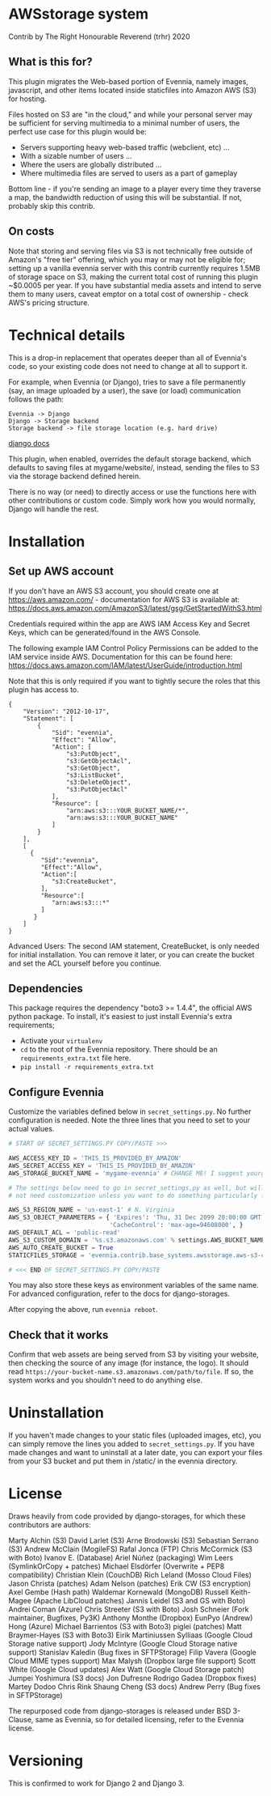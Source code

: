 # AWSstorage system

Contrib by The Right Honourable Reverend (trhr) 2020

## What is this for?

This plugin migrates the Web-based portion of Evennia, namely images,
javascript, and other items located inside staticfiles into Amazon AWS (S3) for
hosting.

Files hosted on S3 are "in the cloud," and while your personal
server may be sufficient for serving multimedia to a minimal number of users,
the perfect use case for this plugin would be:

- Servers supporting heavy web-based traffic (webclient, etc) ...
- With a sizable number of users ...
- Where the users are globally distributed ...
- Where multimedia files are served to users as a part of gameplay

Bottom line - if you're sending an image to a player every time they traverse a
map, the bandwidth reduction of using this will be substantial. If not, probably
skip this contrib.

## On costs

Note that storing and serving files via S3 is not technically free outside of
Amazon's "free tier" offering, which you may or may not be eligible for;
setting up a vanilla evennia server with this contrib currently requires 1.5MB
of storage space on S3, making the current total cost of running this plugin
~$0.0005 per year. If you have substantial media assets and intend to serve
them to many users, caveat emptor on a total cost of ownership - check AWS's
pricing structure.

# Technical details

This is a drop-in replacement that operates deeper than all of Evennia's code,
so your existing code does not need to change at all to support it.

For example, when Evennia (or Django), tries to save a file permanently (say, an
image uploaded by a user), the save (or load) communication follows the path:

    Evennia -> Django
    Django -> Storage backend
    Storage backend -> file storage location (e.g. hard drive)

[django docs](https://docs.djangoproject.com/en/3.0/ref/settings/#std:setting-STATICFILES_STORAGE)

This plugin, when enabled, overrides the default storage backend,
which defaults to saving files at mygame/website/, instead,
sending the files to S3 via the storage backend defined herein.

There is no way (or need) to directly access or use the functions here with
other contributions or custom code. Simply work how you would normally, Django
will handle the rest.


# Installation

## Set up AWS account

If you don't have an AWS S3 account, you should create one at
https://aws.amazon.com/ - documentation for AWS S3 is available at:
https://docs.aws.amazon.com/AmazonS3/latest/gsg/GetStartedWithS3.html

Credentials required within the app are AWS IAM Access Key and Secret Keys,
which can be generated/found in the AWS Console.

The following example IAM Control Policy Permissions can be added to
the IAM service inside AWS. Documentation for this can be found here:
https://docs.aws.amazon.com/IAM/latest/UserGuide/introduction.html

Note that this is only required if you want to tightly secure the roles
that this plugin has access to.

```
{
    "Version": "2012-10-17",
    "Statement": [
        {
            "Sid": "evennia",
            "Effect": "Allow",
            "Action": [
                "s3:PutObject",
                "s3:GetObjectAcl",
                "s3:GetObject",
                "s3:ListBucket",
                "s3:DeleteObject",
                "s3:PutObjectAcl"
            ],
            "Resource": [
                "arn:aws:s3:::YOUR_BUCKET_NAME/*",
                "arn:aws:s3:::YOUR_BUCKET_NAME"
            ]
        }
    ],
    [
      {
         "Sid":"evennia",
         "Effect":"Allow",
         "Action":[
            "s3:CreateBucket",
         ],
         "Resource":[
            "arn:aws:s3:::*"
         ]
       }
    ]
}
```

Advanced Users: The second IAM statement, CreateBucket, is only needed
for initial installation. You can remove it later, or you can
create the bucket and set the ACL yourself before you continue.

## Dependencies


This package requires the dependency "boto3 >= 1.4.4", the official
AWS python package. To install, it's easiest to just install Evennia's
extra requirements;

- Activate your `virtualenv`
- `cd` to the root of the Evennia repository. There should be an `requirements_extra.txt`
file here.
- `pip install -r requirements_extra.txt`

## Configure Evennia

Customize the variables defined below in `secret_settings.py`. No further
configuration is needed. Note the three lines that you need to set to your
actual values.

```python
# START OF SECRET_SETTINGS.PY COPY/PASTE >>>

AWS_ACCESS_KEY_ID = 'THIS_IS_PROVIDED_BY_AMAZON'
AWS_SECRET_ACCESS_KEY = 'THIS_IS_PROVIDED_BY_AMAZON'
AWS_STORAGE_BUCKET_NAME = 'mygame-evennia' # CHANGE ME! I suggest yourgamename-evennia

# The settings below need to go in secret_settings,py as well, but will
# not need customization unless you want to do something particularly fancy.

AWS_S3_REGION_NAME = 'us-east-1' # N. Virginia
AWS_S3_OBJECT_PARAMETERS = { 'Expires': 'Thu, 31 Dec 2099 20:00:00 GMT',
                            'CacheControl': 'max-age=94608000', }
AWS_DEFAULT_ACL = 'public-read'
AWS_S3_CUSTOM_DOMAIN = '%s.s3.amazonaws.com' % settings.AWS_BUCKET_NAME
AWS_AUTO_CREATE_BUCKET = True
STATICFILES_STORAGE = 'evennia.contrib.base_systems.awsstorage.aws-s3-cdn.S3Boto3Storage'

# <<< END OF SECRET_SETTINGS.PY COPY/PASTE
```

You may also store these keys as environment variables of the same name.
For advanced configuration, refer to the docs for django-storages.

After copying the above, run `evennia reboot`.

## Check that it works

Confirm that web assets are being served from S3 by visiting your website, then
checking the source of any image (for instance, the logo).  It should read
`https://your-bucket-name.s3.amazonaws.com/path/to/file`. If so, the system
works and you shouldn't need to do anything else.

# Uninstallation

If you haven't made changes to your static files (uploaded images, etc),
you can simply remove the lines you added to `secret_settings.py`. If you
have made changes and want to uninstall at a later date, you can export
your files from your S3 bucket and put them in /static/ in the evennia
directory.


# License

Draws heavily from code provided by django-storages, for which these contributors
are authors:

Marty Alchin (S3)
David Larlet (S3)
Arne Brodowski (S3)
Sebastian Serrano (S3)
Andrew McClain (MogileFS)
Rafal Jonca (FTP)
Chris McCormick (S3 with Boto)
Ivanov E. (Database)
Ariel Núñez (packaging)
Wim Leers (SymlinkOrCopy + patches)
Michael Elsdörfer (Overwrite + PEP8 compatibility)
Christian Klein (CouchDB)
Rich Leland (Mosso Cloud Files)
Jason Christa (patches)
Adam Nelson (patches)
Erik CW (S3 encryption)
Axel Gembe (Hash path)
Waldemar Kornewald (MongoDB)
Russell Keith-Magee (Apache LibCloud patches)
Jannis Leidel (S3 and GS with Boto)
Andrei Coman (Azure)
Chris Streeter (S3 with Boto)
Josh Schneier (Fork maintainer, Bugfixes, Py3K)
Anthony Monthe (Dropbox)
EunPyo (Andrew) Hong (Azure)
Michael Barrientos (S3 with Boto3)
piglei (patches)
Matt Braymer-Hayes (S3 with Boto3)
Eirik Martiniussen Sylliaas (Google Cloud Storage native support)
Jody McIntyre (Google Cloud Storage native support)
Stanislav Kaledin (Bug fixes in SFTPStorage)
Filip Vavera (Google Cloud MIME types support)
Max Malysh (Dropbox large file support)
Scott White (Google Cloud updates)
Alex Watt (Google Cloud Storage patch)
Jumpei Yoshimura (S3 docs)
Jon Dufresne
Rodrigo Gadea (Dropbox fixes)
Martey Dodoo
Chris Rink
Shaung Cheng (S3 docs)
Andrew Perry (Bug fixes in SFTPStorage)

The repurposed code from django-storages is released under BSD 3-Clause,
same as Evennia, so for detailed licensing, refer to the Evennia license.

# Versioning

This is confirmed to work for Django 2 and Django 3.
